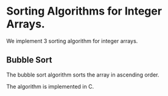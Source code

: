 # Sorting Algorithms for Integer Arrays.
We implement 3 sorting algorithm for integer arrays.

## Bubble Sort


The bubble sort algorithm sorts the array in ascending order.

The algorithm is implemented in C.
